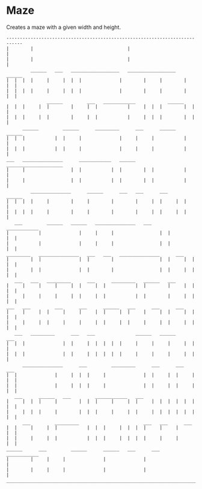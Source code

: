 # Maze

Creates a maze with a given width and height. 
    
    ----------------------------------------------------------------------------
    |        |                                   |                             |
    |        |                                   |                             |  
             ______   ___   __________________   __________________   ______   
    |  |  |  |     |     |  |  |              |        |     |        |     |  |
    |  |  |  |     |     |  |  |              |        |     |        |     |  |
                   ______         ___   ____________            ______         
    |  |  |     |  |        |     |  |           |     |  |  |        |  |     |
    |  |  |     |  |        |     |  |           |     |  |  |        |  |     |
          ______         ______      _________      ___      ______      ______
    |  |  |           |  |     |              |     |     |           |        |  
    |  |  |           |  |     |              |     |     |           |        |
    ___   _______________      ____________   ______   _____________________   
    |     |                 |  |           |  |        |  |           |        |
    |     |                 |  |           |  |        |  |           |        |
             _______________      ______      ___   ___      ___         ______
    |  |  |  |     |        |     |        |        |     |  |     |  |        |
    |  |  |  |     |        |     |        |        |     |  |     |  |        |
       ___         ______   ______   _______________   ___      ____________   
    |           |              |     |     |                 |  |           |  |
    |           |              |     |     |                 |  |           |  |
    _________   _______________   ___   ___   _______________      ___         
    |        |  |              |  |        |                 |  |     |  |  |  |
    |        |  |              |  |        |                 |  |     |  |  |  |
       ___   ___   _________      ___      _________   ______   ___            
    |     |     |     |     |  |     |  |           |  |        |     |  |  |  |
    |     |     |     |     |  |     |  |           |  |        |     |  |  |  |
    ___   ___         ___      ___      ______   ___      ___      ___         
    |     |     |  |     |     |     |  |     |  |     |     |  |     |  |  |  |
    |     |     |  |     |     |     |  |     |  |     |     |  |     |  |  |  |
       ___   _________      ___   ___               ______   ______      ___   
    |  |  |              |  |     |  |  |  |  |     |     |     |     |  |     |
    |  |  |              |  |     |  |  |  |  |     |     |     |     |  |     |
          _______________      ___         _________      ___      ___      ___
    |  |              |     |  |  |     |              |  |     |  |     |  |  |
    |  |              |     |  |  |     |              |  |     |  |     |  |  |
       ___      ______   ___         ____________   ___                        
    |     |  |  |     |        |  |  |     |     |  |     |  |  |  |  |  |  |  |
    |     |  |  |     |        |  |  |     |     |  |     |  |  |  |  |  |  |  |
          ___         _________                        ___   ___      ___      
    |  |     |     |  |           |  |  |     |  |  |  |     |     |        |  |
    |  |     |     |  |           |  |  |     |  |  |  |     |     |        |  |
    ______      ___         ______      ______   ___      ___   ____________   
    |        |     |     |              |              |                       |
    |        |     |     |              |              |                       |
    ___________________________________________________________________________
